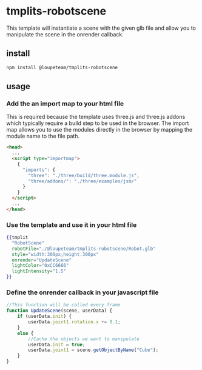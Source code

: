 # tmplits-robotscene

This template will instantiate a scene with the given glb file and allow you to manipulate the scene in the onrender callback.

## install

```bash
npm install @loupeteam/tmplits-robotscene
```

## usage

### Add the an import map to your html file

This is required because the template uses three.js and three.js addons which typically require a build step to be used in the browser. The import map allows you to use the modules directly in the browser by mapping the module name to the file path.

```html
<head>
  ...
  <script type="importmap">
    {
      "imports": {
        "three": "./three/build/three.module.js",
        "three/addons/": "./three/examples/jsm/"
      }
    }
  </script>
  ...
</head>
```

### Use the template and use it in your html file

```handlebars
{{tmplit
  "RobotScene"
  robotFile="./@loupeteam/tmplits-robotscene/Robot.glb"
  style="width:300px;height:300px"
  onrender="UpdateScene"
  lightColor="0xCC6666"
  lightIntensity="1.5"
}}
```

### Define the onrender callback in your javascript file

```Javascript
//This function will be called every frame
function UpdateScene(scene, userData) {
    if (userData.init) {
        userData.joint1.rotation.x += 0.1;
    }
    else {
        //Cache the objects we want to manipulate
        userData.init = true;
        userData.joint1 = scene.getObjectByName("Cube");
    }
}
```
